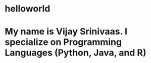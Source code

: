 # helloworld
# My name is Vijay Srinivaas.  I specialize on Programming Languages (Python, Java, and R)
